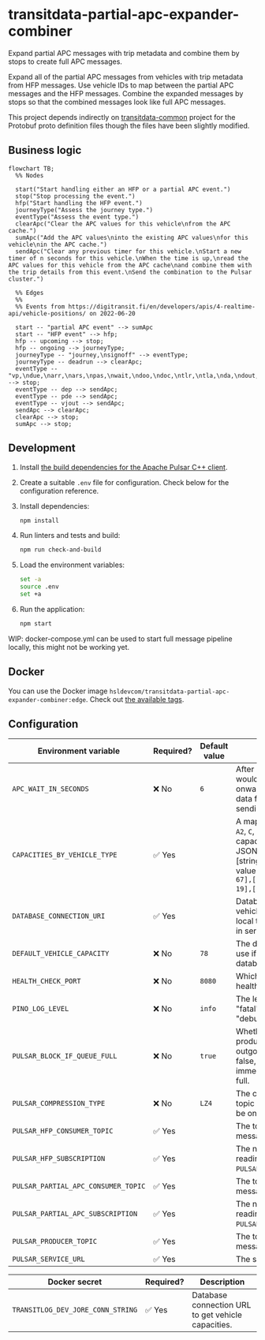 # transitdata-partial-apc-expander-combiner

Expand partial APC messages with trip metadata and combine them by stops to create full APC messages.

Expand all of the partial APC messages from vehicles with trip metadata from HFP messages.
Use vehicle IDs to map between the partial APC messages and the HFP messages.
Combine the expanded messages by stops so that the combined messages look like full APC messages.

This project depends indirectly on [transitdata-common](https://github.com/HSLdevcom/transitdata-common) project for the Protobuf proto definition files though the files have been slightly modified.

## Business logic

```mermaid
flowchart TB;
  %% Nodes

  start("Start handling either an HFP or a partial APC event.")
  stop("Stop processing the event.")
  hfp("Start handling the HFP event.")
  journeyType("Assess the journey type.")
  eventType("Assess the event type.")
  clearApc("Clear the APC values for this vehicle\nfrom the APC cache.")
  sumApc("Add the APC values\ninto the existing APC values\nfor this vehicle\nin the APC cache.")
  sendApc("Clear any previous timer for this vehicle.\nStart a new timer of n seconds for this vehicle.\nWhen the time is up,\nread the APC values for this vehicle from the APC cache\nand combine them with the trip details from this event.\nSend the combination to the Pulsar cluster.")

  %% Edges
  %%
  %% Events from https://digitransit.fi/en/developers/apis/4-realtime-api/vehicle-positions/ on 2022-06-20

  start -- "partial APC event" --> sumApc
  start -- "HFP event" --> hfp;
  hfp -- upcoming --> stop;
  hfp -- ongoing --> journeyType;
  journeyType -- "journey,\nsignoff" --> eventType;
  journeyType -- deadrun --> clearApc;
  eventType -- "vp,\ndue,\narr,\nars,\npas,\nwait,\ndoo,\ndoc,\ntlr,\ntla,\nda,\ndout,\nba,\nbout,\nvja" --> stop;
  eventType -- dep --> sendApc;
  eventType -- pde --> sendApc;
  eventType -- vjout --> sendApc;
  sendApc --> clearApc;
  clearApc --> stop;
  sumApc --> stop;
```

## Development

1. Install [the build dependencies for the Apache Pulsar C++ client](https://pulsar.apache.org/docs/en/client-libraries-cpp/#system-requirements).
1. Create a suitable `.env` file for configuration.
   Check below for the configuration reference.
1. Install dependencies:

   ```sh
   npm install
   ```

1. Run linters and tests and build:

   ```sh
   npm run check-and-build
   ```

1. Load the environment variables:

   ```sh
   set -a
   source .env
   set +a
   ```

1. Run the application:

   ```sh
   npm start
   ```

WIP: docker-compose.yml can be used to start full message pipeline locally, this might not be working yet.

## Docker

You can use the Docker image `hsldevcom/transitdata-partial-apc-expander-combiner:edge`.
Check out [the available tags](https://hub.docker.com/r/hsldevcom/transitdata-partial-apc-expander-combiner).

## Configuration

| Environment variable                | Required? | Default value | Description                                                                                                                                                                                                                                                                         |
| ----------------------------------- | --------- | ------------- | ----------------------------------------------------------------------------------------------------------------------------------------------------------------------------------------------------------------------------------------------------------------------------------- |
| `APC_WAIT_IN_SECONDS`               | ❌ No     | `6`           | After receiving an HFP event that would trigger sending APC data onwards, wait and accumulate APC data for this many seconds before sending the data.                                                                                                                               |
| `CAPACITIES_BY_VEHICLE_TYPE`        | ✅ Yes    |               | A map from vehicle types (e.g. `A1`, `A2`, `C`, `D`, `MA`, and `MB`) to the passenger capacity. The format is a stringified JSON array of arrays containing [string, number] pairs. An example value could be `[["A1", 56],["A2", 67],["C", 78],["D", 105],["MA", 19],["MB", 19]]`. |
| `DATABASE_CONNECTION_URI`           | ✅ Yes    |               | Database connection URL to get vehicle capacities. Needed only for local testing (Docker secret is used in server environment).                                                                                                                                                     |
| `DEFAULT_VEHICLE_CAPACITY`          | ❌ No     | `78`          | The default passenger capacity to use if no value is retrieved from the database.                                                                                                                                                                                                   |
| `HEALTH_CHECK_PORT`                 | ❌ No     | `8080`        | Which port to use to respond to health checks.                                                                                                                                                                                                                                      |
| `PINO_LOG_LEVEL`                    | ❌ No     | `info`        | The level of logging to use. One of "fatal", "error", "warn", "info", "debug", "trace" or "silent".                                                                                                                                                                                 |
| `PULSAR_BLOCK_IF_QUEUE_FULL`        | ❌ No     | `true`        | Whether the send operations of the producer should block when the outgoing message queue is full. If false, send operations will immediately fail when the queue is full.                                                                                                           |
| `PULSAR_COMPRESSION_TYPE`           | ❌ No     | `LZ4`         | The compression type to use in the topic `PULSAR_PRODUCER_TOPIC`. Must be one of `Zlib`, `LZ4`, `ZSTD` or `SNAPPY`.                                                                                                                                                                 |
| `PULSAR_HFP_CONSUMER_TOPIC`         | ✅ Yes    |               | The topic to consume HFP messages from.                                                                                                                                                                                                                                             |
| `PULSAR_HFP_SUBSCRIPTION`           | ✅ Yes    |               | The name of the subscription for reading messages from `PULSAR_HFP_CONSUMER_TOPIC`.                                                                                                                                                                                                 |
| `PULSAR_PARTIAL_APC_CONSUMER_TOPIC` | ✅ Yes    |               | The topic to consume partial APC messages from.                                                                                                                                                                                                                                     |
| `PULSAR_PARTIAL_APC_SUBSCRIPTION`   | ✅ Yes    |               | The name of the subscription for reading messages from `PULSAR_PARTIAL_APC_CONSUMER_TOPIC`.                                                                                                                                                                                         |
| `PULSAR_PRODUCER_TOPIC`             | ✅ Yes    |               | The topic to send full APC messages to.                                                                                                                                                                                                                                             |
| `PULSAR_SERVICE_URL`                | ✅ Yes    |               | The service URL.                                                                                                                                                                                                                                                                    |

| Docker secret                     | Required? | Description                                        |
| --------------------------------- | --------- | -------------------------------------------------- |
| `TRANSITLOG_DEV_JORE_CONN_STRING` | ✅ Yes    | Database connection URL to get vehicle capacities. |
